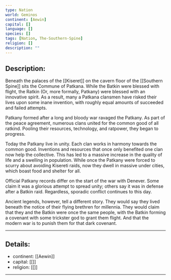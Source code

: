 ```yaml
---
type: Nation
world: Geminos
continent: [Aewin]
capital: []
language: []
species: []
tags: [Nation, The-Southern-Spine]
religion: []
description: ""
---
```


## Description:

Beneath the palaces of the [[Kiseret]] on the cavern floor of the [[Southern Spine]] sits the Commune of Patkana. While the Batkin were blessed with flight, the Ratkin (Or, more formally, Patkany) were blessed with an innovative spirit. As a result, many a Patkana clansmen have risked their lives upon some inane invention, with roughly equal amounts of succeeded and failed attempts. 

Patkany formed after a long and bloody war ravaged the Patkany. As part of the peace agreement, numerous clans united for the common good of all ratkind. Pooling their resources, technology, and ratpower, they began to progress.

Today the Patkany live in unity. Each clan works in harmony towards the common good. Inventions and resources that once only benefited one clan now help the collective. This has led to a massive increase in the quality of life and a swelling in population. While once the Patkany were forced to scurry about avoiding Kisereti raids, now they dwell in massive under cities, which boast food and shelter for all. 

Official Patkany records differ on the start of the war with Denever. Some claim it was a glorious attempt to spread unity; others say it was in defense after a Batkin raid. Regardless, sporadic conflict continues to this day.

Ancient legends, however, tell a different story. They would say they lived beneath the notice of their flying brethren for millennia. They would claim that they and the Batkin were once the same people, with the Batkin forming a covenant with some trickster god to grant them flight. And that the modern war is to punish them for that dark covenant.

---
## Details:
- continent: [[Aewin]]
- capital: [[]]
- religion: [[]]

---




